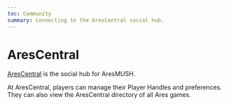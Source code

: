 ```yaml
---
toc: Community
summary: Connecting to the AresCentral social hub.
---
```

# AresCentral

[AresCentral](http://arescentral.aresmush.com/) is the social hub for AresMUSH. 

At AresCentral, players can manage their Player Handles and preferences.   They can also view the AresCentral directory of all Ares games.